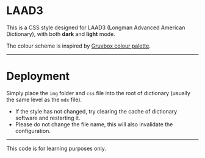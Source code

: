 # LAAD3

This is a CSS style designed for LAAD3 (Longman Advanced American Dictionary), with both **dark** and **light** mode.

The colour scheme is inspired by [Gruvbox colour palette](https://github.com/morhetz/gruvbox.git).

---

# Deployment

Simply place the `img` folder and `css` file into the root of dictionary (usually the same level as the `mdx` file).

- If the style has not changed, try clearing the cache of dictionary software and restarting it. 
- Please do not change the file name, this will also invalidate the configuration.

---

This code is for learning purposes only.
